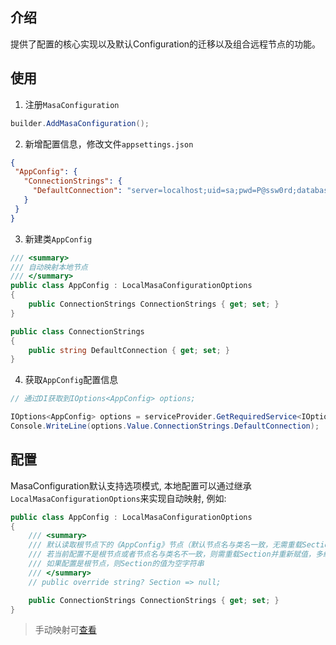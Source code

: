 ## 介绍

提供了配置的核心实现以及默认Configuration的迁移以及组合远程节点的功能。

## 使用

1. 注册`MasaConfiguration`

``` C#
builder.AddMasaConfiguration();
```

2. 新增配置信息，修改文件`appsettings.json`

 ``` json
{
  "AppConfig": {
    "ConnectionStrings": {
      "DefaultConnection": "server=localhost;uid=sa;pwd=P@ssw0rd;database=identity"
    }
  }
}
```

3. 新建类`AppConfig`

``` C#
/// <summary>
/// 自动映射本地节点
/// </summary>
public class AppConfig : LocalMasaConfigurationOptions
{
    public ConnectionStrings ConnectionStrings { get; set; }
}

public class ConnectionStrings
{
    public string DefaultConnection { get; set; }
}
```

4. 获取`AppConfig`配置信息

``` C#
// 通过DI获取到IOptions<AppConfig> options;

IOptions<AppConfig> options = serviceProvider.GetRequiredService<IOptions<AppConfig>>(); 
Console.WriteLine(options.Value.ConnectionStrings.DefaultConnection);
```

## 配置

MasaConfiguration默认支持选项模式, 本地配置可以通过继承`LocalMasaConfigurationOptions`来实现自动映射, 例如:

``` C#
public class AppConfig : LocalMasaConfigurationOptions
{
    /// <summary>
    /// 默认读取根节点下的《AppConfig》节点（默认节点名与类名一致，无需重载Section）
    /// 若当前配置不是根节点或者节点名与类名不一致，则需重载Section并重新赋值，多级节点以:分割
    /// 如果配置是根节点，则Section的值为空字符串
    /// </summary>
    // public override string? Section => null;

    public ConnectionStrings ConnectionStrings { get; set; }
}
```

> 手动映射可[查看](/building-blocks/framework/configuration/override#手动映射)